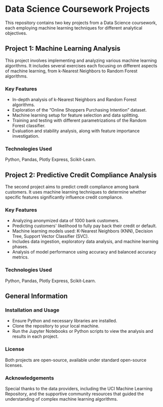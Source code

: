 # Data Science Coursework Projects

This repository contains two key projects from a Data Science coursework, each employing machine learning techniques for different analytical objectives.

## Project 1: Machine Learning Analysis

This project involves implementing and analyzing various machine learning algorithms. It includes several exercises each focusing on different aspects of machine learning, from k-Nearest Neighbors to Random Forest algorithms.

### Key Features
- In-depth analysis of k-Nearest Neighbors and Random Forest algorithms.
- Exploration of the “Online Shoppers Purchasing Intention” dataset.
- Machine learning setup for feature selection and data splitting.
- Training and testing with different parametrizations of the Random Forest classifier.
- Evaluation and stability analysis, along with feature importance investigation.

### Technologies Used
Python, Pandas, Plotly Express, Scikit-Learn.

## Project 2: Predictive Credit Compliance Analysis

The second project aims to predict credit compliance among bank customers. It uses machine learning techniques to determine whether specific features significantly influence credit compliance.

### Key Features
- Analyzing anonymized data of 1000 bank customers.
- Predicting customers' likelihood to fully pay back their credit or default.
- Machine learning models used: K-Nearest Neighbors (KNN), Decision Tree, Support Vector Classifier (SVC).
- Includes data ingestion, exploratory data analysis, and machine learning phases.
- Analysis of model performance using accuracy and balanced accuracy metrics.

### Technologies Used
Python, Pandas, Plotly Express, Scikit-Learn.

## General Information

### Installation and Usage
- Ensure Python and necessary libraries are installed.
- Clone the repository to your local machine.
- Run the Jupyter Notebooks or Python scripts to view the analysis and results in each project.

### License
Both projects are open-source, available under standard open-source licenses.

### Acknowledgements
Special thanks to the data providers, including the UCI Machine Learning Repository, and the supportive community resources that guided the understanding of complex machine learning algorithms.
